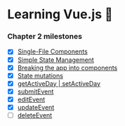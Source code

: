 # Learning Vue.js :tada:

### Chapter 2 milestones

- [x] [Single-File Components](src/app/MyComponent.vue)
- [x] [Simple State Management](src/app/store.js)
- [x] [Breaking the app into components](src/app/App.vue)
- [x] [State mutations](src/app/App.vue)
- [x] [getActiveDay | setActiveDay](../../tree/chapter-2/src/app/store.js#L9-#L21)
- [x] [submitEvent](../../tree/chapter-2/src/app/store.js#L22-#L25)
- [x] [editEvent](../../tree/chapter-2/src/app/store.js#L26-#L44)
- [x] [updateEvent](../../tree/chapter-2/src/app/store.js#L42-#L57)
- [ ] [deleteEvent](../../tree/chapter-2/src/app/store.js#L9-#L21)